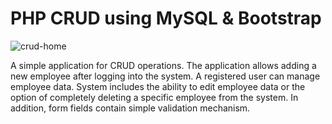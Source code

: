 # PHP CRUD using MySQL & Bootstrap

![crud-home](https://i.imgur.com/jcvhlN9.png)

A simple application for CRUD operations. The application allows adding a new employee after logging into the system.
A registered user can manage employee data. System includes the ability to edit employee data or the option of completely deleting a specific employee from the system. In addition, form fields contain simple validation mechanism.